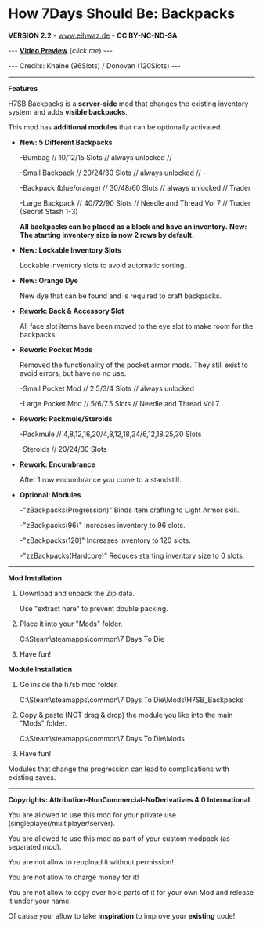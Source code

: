# How 7Days Should Be: Backpacks

**VERSION 2.2** - www.eihwaz.de - **CC BY-NC-ND-SA**

--- [**Video Preview**](https://www.youtube.com/watch?v=bTEWDJeKjvE) (*click me*) ---

--- Credits: Khaine (96Slots) / Donovan (120Slots) ---

--- --- --- --- --- --- --- --- ---

**Features**

H7SB Backpacks is a **server-side** mod that changes the existing inventory system and adds **visible backpacks**.

This mod has **additional modules** that can be optionally activated.

* **New: 5 Different Backpacks**

	-Bumbag 				// 10/12/15 Slots 	// always unlocked				// -
	
	-Small Backpack 		// 20/24/30 Slots	// always unlocked				// -
	
	-Backpack (blue/orange)	// 30/48/60 Slots	// always unlocked				// Trader
	
	-Large Backpack			// 40/72/90 Slots	// Needle and Thread Vol 7 		// Trader (Secret Stash 1-3)
	
	**All backpacks can be placed as a block and have an inventory.**
	**New: The starting inventory size is now 2 rows by default.**
	
* **New: Lockable Inventory Slots**

	Lockable inventory slots to avoid automatic sorting.
	
* **New: Orange Dye**

	New dye that can be found and is required to craft backpacks. 
	
* **Rework: Back & Accessory Slot**
	
	All face slot items have been moved to the eye slot to make room for the backpacks. 

* **Rework: Pocket Mods**

	Removed the functionality of the pocket armor mods. They still exist to avoid errors, but have no no use.

	-Small Pocket Mod	// 2.5/3/4 Slots		// always unlocked
	
	-Large Pocket Mod	// 5/6/7.5 Slots		// Needle and Thread Vol 7
	
* **Rework: Packmule/Steroids**

	-Packmule			//	4,8,12,16,20/4,8,12,18,24/6,12,18,25,30 Slots

	-Steroids			// 20/24/30 Slots
	
* **Rework: Encumbrance**
	
	After 1 row encumbrance you come to a standstill.
	
* **Optional: Modules**
	
	-"zBackpacks(Progression)" Binds item crafting to Light Armor skill.

	-"zBackpacks(96)" Increases inventory to 96 slots.

	-"zBackpacks(120)" Increases inventory to 120 slots.
	
	-"zzBackpacks(Hardcore)" Reduces starting inventory size to 0 slots. 


--- --- --- --- --- --- --- --- ---

**Mod Installation**

1. Download and unpack the Zip data.

	Use "extract here" to prevent double packing.

2. Place it into your "Mods" folder.

	C:\Steam\steamapps\common\7 Days To Die

3. Have fun!

**Module Installation**

1. Go inside the h7sb mod folder.

	C:\Steam\steamapps\common\7 Days To Die\Mods\H7SB_Backpacks
	
2. Copy & paste (NOT drag & drop) the module you like into the main "Mods" folder.

	C:\Steam\steamapps\common\7 Days To Die\Mods

3. Have fun!

Modules that change the progression can lead to complications with existing saves. 

--- --- --- --- --- --- --- --- ---

**Copyrights: Attribution-NonCommercial-NoDerivatives 4.0 International**

You are allowed to use this mod for your private use (singleplayer/multiplayer/server).

You are allowed to use this mod as part of your custom modpack (as separated mod).

You are not allow to reupload it without permission!

You are not allow to charge money for it!

You are not allow to copy over hole parts of it for your own Mod and release it under your name.

Of cause your allow to take **inspiration** to improve your **existing** code!
